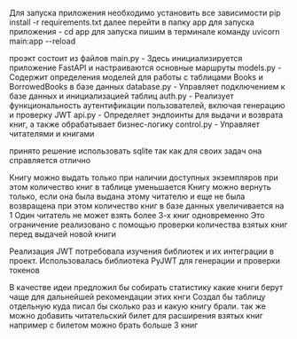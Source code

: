 Для запуска приложения необходимо установить все зависимости
pip install -r requirements.txt
далее перейти в папку app для запуска приложения - cd app
для запуска пишим в терминале команду uvicorn main:app --reload 

проэкт состоит из файлов
main.py - Здесь инициализируется приложение FastAPI и настраиваются основные маршруты
models.py - Содержит определения моделей для работы с таблицами Books и BorrowedBooks в базе данных
database.py - Управляет подключением к базе данных и инициализацией таблиц
auth.py -  Реализует функциональность аутентификации пользователей, включая генерацию и проверку JWT
api.py - Определяет эндпоинты для выдачи и возврата книг, а также обрабатывает бизнес-логику
control.py - Управляет читателями и книгами

принято решение использовать sqlite так как для своих задач она справляется отлично

Книгу можно выдать только при наличии доступных экземпляров при этом количество книг в таблице уменьшается
Книгу можно вернуть только, если она была выдана этому читателю и еще не была возвращена при этом количество книг в базе данных увеличивается на 1
Один читатель не может взять более 3-х книг одновременно
Это ограничение реализовано с помощью проверки количества взятых книг перед выдачей новой книги

Реализация JWT потребовала изучения библиотек и их интеграции в проект. Использовалась библиотека PyJWT для генерации и проверки токенов

В качестве идеи предложил бы собирать статистику какие книги берут чаще для дальнейшей рекомендации этих кнги
Создал бы таблицу отдельную куда писал бы сколько раз и какую книгу брали.
так же можно добавить читательский билет для расширения взятых книг например с билетом можно брать больше 3 книг
